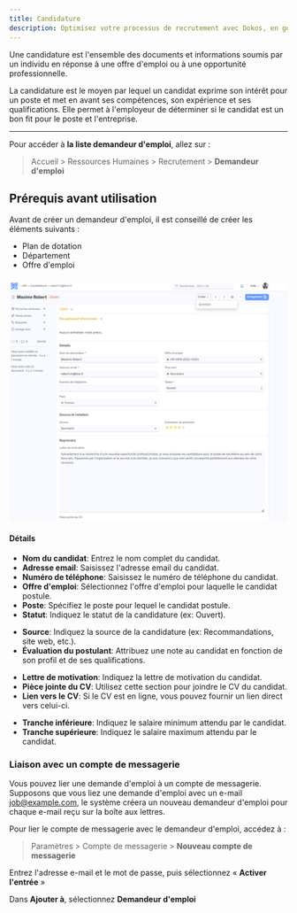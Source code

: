 ```yaml
---
title: Candidature
description: Optimisez votre processus de recrutement avec Dokos, en gérant efficacement les candidatures, de la réception à l'embauche.
---
```


Une candidature est l'ensemble des documents et informations soumis par un individu en réponse à une offre d'emploi ou à une opportunité professionnelle.

La candidature est le moyen par lequel un candidat exprime son intérêt pour un poste et met en avant ses compétences, son expérience et ses qualifications. Elle permet à l'employeur de déterminer si le candidat est un bon fit pour le poste et l'entreprise.

---

Pour accéder à **la liste demandeur d'emploi**, allez sur :

> Accueil > Ressources Humaines > Recrutement > **Demandeur d'emploi**

## Prérequis avant utilisation

Avant de créer un demandeur d'emploi, il est conseillé de créer les éléments suivants :

- Plan de dotation
- Département
- Offre d'emploi

###

![Cette image permet de visualiser le formulaire : Candidature.](/RH4.png)

#### Détails

- **Nom du candidat**: Entrez le nom complet du candidat.
- **Adresse email**: Saisissez l'adresse email du candidat.
- **Numéro de téléphone**: Saisissez le numéro de téléphone du candidat.
- **Offre d'emploi**: Sélectionnez l'offre d'emploi pour laquelle le candidat postule.
- **Poste**: Spécifiez le poste pour lequel le candidat postule.
- **Statut**: Indiquez le statut de la candidature (ex: Ouvert).

* **Source**: Indiquez la source de la candidature (ex: Recommandations, site web, etc.).
* **Évaluation du postulant**: Attribuez une note au candidat en fonction de son profil et de ses qualifications.

- **Lettre de motivation**: Indiquez la lettre de motivation du candidat.
- **Pièce jointe du CV**: Utilisez cette section pour joindre le CV du candidat.
- **Lien vers le CV**: Si le CV est en ligne, vous pouvez fournir un lien direct vers celui-ci.

* **Tranche inférieure**: Indiquez le salaire minimum attendu par le candidat.
* **Tranche supérieure**: Indiquez le salaire maximum attendu par le candidat.

### Liaison avec un compte de messagerie

Vous pouvez lier une demande d'emploi à un compte de messagerie. Supposons que vous liez une demande d'emploi avec un e-mail <job@example.com>, le système créera un nouveau demandeur d'emploi pour chaque e-mail reçu sur la boîte aux lettres.

Pour lier le compte de messagerie avec le demandeur d'emploi, accédez à :

> Paramètres > Compte de messagerie > **Nouveau compte de messagerie**

Entrez l'adresse e-mail et le mot de passe, puis sélectionnez « **Activer l'entrée** »

Dans **Ajouter à**, sélectionnez **Demandeur d'emploi**

